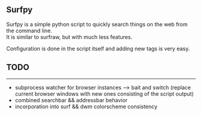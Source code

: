 Surfpy 
-----------
Surfpy is a simple python script to quickly search things on the web from
the command line.<br/>
It is similar to surfraw, but with much less features.

Configuration is done in the script itself and adding new tags is very easy.<br/>

TODO
-----------
-----------
- subprocess watcher for browser instances --> bait and switch (replace current browser windows with new ones consisting of the script output)
- combined searchbar && addressbar behavior
- incorporation into surf && dwm colorscheme consistency

